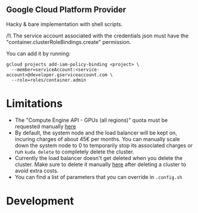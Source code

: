 ## Google Cloud Platform Provider

Hacky & bare implementation with shell scripts.

/!\ The service account associated with the credentials json must have the "container.clusterRoleBindings.create" permission.

You can add it by running:

```
gcloud projects add-iam-policy-binding <project> \
  --member=serviceAccount:<service-account>@developer.gserviceaccount.com \
  --role=roles/container.admin
```

# Limitations

- The "Compute Engine API - GPUs (all regions)" quota must be requested manually [here](<https://console.cloud.google.com/iam-admin/quotas?metric=GPUs%20(all%20regions)>)
- By default, the system node and the load balancer will be kept on, incuring charges of about 45€ per months. You can manually scale down the system node to 0 to temporarily stop its associated charges or run `kuda delete` to completely delete the cluster.
- Currently the load balancer doesn't get deleted when you delete the cluster. Make sure to delete it manually [here](https://console.cloud.google.com/net-services/loadbalancing/loadBalancers/list) after deleting a cluster to avoid extra costs.
- You can find a list of parameters that you can override in `.config.sh`

# Development

